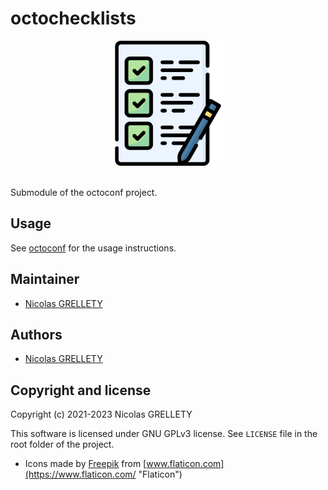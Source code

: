 # octochecklists

<p align="center">
  <img width="200" height="200" src="resources/logo.png">
  <br/><br/>
</p>

Submodule of the octoconf project.

## Usage

See [octoconf](https://github.com/nillyr/octoconf "octoconf") for the usage instructions.

## Maintainer

- [Nicolas GRELLETY](https://github.com/nillyr)

## Authors

- [Nicolas GRELLETY](https://github.com/nillyr)

## Copyright and license

Copyright (c) 2021-2023 Nicolas GRELLETY

This software is licensed under GNU GPLv3 license. See `LICENSE` file in the root folder of the project.

- Icons made by [Freepik](https://www.freepik.com "Freepik") from [www.flaticon.com](https://www.flaticon.com/ "Flaticon")
